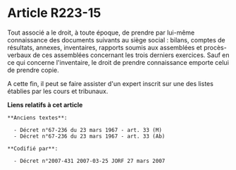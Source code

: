 # Article R223-15

Tout associé a le droit, à toute époque, de prendre par lui-même connaissance des documents suivants au siège social :
bilans, comptes de résultats, annexes, inventaires, rapports soumis aux assemblées et procès-verbaux de ces assemblées
concernant les trois derniers exercices. Sauf en ce qui concerne l'inventaire, le droit de prendre connaissance emporte celui
de prendre copie.

A cette fin, il peut se faire assister d'un expert inscrit sur une des listes établies par les cours et tribunaux.

**Liens relatifs à cet article**

	**Anciens textes**:

	  - Décret n°67-236 du 23 mars 1967 - art. 33 (M)
	  - Décret n°67-236 du 23 mars 1967 - art. 33 (Ab)

	**Codifié par**:

	  - Décret n°2007-431 2007-03-25 JORF 27 mars 2007
